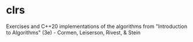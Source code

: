 # clrs

Exercises and C++20 implementations of the algorithms from "Introduction to Algorithms" (3e) - Cormen, Leiserson, Rivest, & Stein
